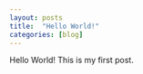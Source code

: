 ```yaml
---
layout: posts
title:  "Hello World!"
categories: [blog]
---
```


Hello World! This is my first post.
